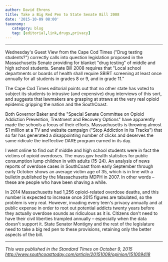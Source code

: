 ```yaml
---
author: David Ehrens
title: Take a Big Red Pen to State Senate Bill 2008
date: '2015-10-09 08:00'
taxonomy:
   category: blog
   tag: [editorial,link,drugs,privacy]
---
```

---



Wednesday's Guest View from the Cape Cod Times ("Drug testing students?") correctly calls into question legislation proposed in the Massachusetts Senate providing for blanket "drug testing" of middle and high school students. Senate Bill 2008 requires that "Local school departments or boards of health shall require SBIRT screening at least once annually for all students in grades 8 or 9, and in grade 11."

The Cape Cod Times editorial points out that no other state has voted to subject its students to intrusive (and expensive) drug interviews of this sort, and suggests that lawmakers are grasping at straws at the very real opioid epidemic gripping the nation and the SouthCoast.

Both Governor Baker and the "Special Senate Committee on Opioid Addiction Prevention, Treatment and Recovery Options" have apparently made the schools a focus of their efforts. Massachusetts is throwing almost $1 million at a TV and website campaign ("Stop Addiction in its Tracks") that so far has generated a disappointing number of clicks and deserves the same ridicule the ineffective DARE program earned in its day.

I went online to find out if middle and high school students were in fact the victims of opioid overdoses. The mass.gov health statistics for public consumption lump children in with adults (15-24). An analysis of news reports of overdose cases in SouthCoast from early September through early October shows an average victim age of 35, which is in line with a bulletin published by the Massachusetts MDPH in 2007. In other words – these are people who have been shaving a while.

In 2014 Massachusetts had 1,256 opioid-related overdose deaths, and this number is expected to increase once 2015 figures are tabulated, so the problem is very real. However, invading every teen's privacy annually and at public expense in order to root out potential addicts twenty years before they actually overdose sounds as ridiculous as it is. Citizens don't need to have their civil liberties trampled annually – especially when the data doesn't support it. State Senator Montigny and the rest of the legislature need to take a big red pen to these provisions, retaining only the better aspects of the bill.

-----

*This was published in the Standard Times on October 9, 2015*<br>
*<http://www.southcoasttoday.com/article/20151009/opinion/151009418>*

